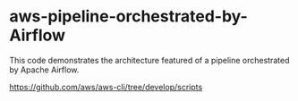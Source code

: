 # aws-pipeline-orchestrated-by-Airflow
This code demonstrates the architecture featured of a pipeline orchestrated by Apache Airflow.

https://github.com/aws/aws-cli/tree/develop/scripts

